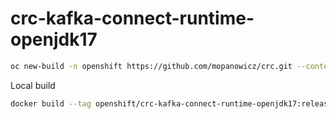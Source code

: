 # crc-kafka-connect-runtime-openjdk17

```bash
oc new-build -n openshift https://github.com/mopanowicz/crc.git --context-dir=s2i/crc-kafka-connect-runtime-openjdk17 --source-secret=crc-github --name=crc-kafka-connect-runtime-openjdk17 --to=crc-kafka-connect-runtime-openjdk17:release
```

Local build

```bash
docker build --tag openshift/crc-kafka-connect-runtime-openjdk17:release .
```